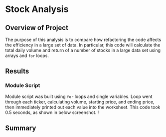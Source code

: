 # Stock Analysis

## Overview of Project
The purpose of this analysis is to compare how refactoring the code affects the efficiency in a large set of data. In particular, this code will calculate the total daily volume and return of a number of stocks in a large data set using arrays and `for` loops. 

## Results

### Module Script
Module script was built using `for` loops and single variables. Loop went through each ticker, calculating volume, starting price, and ending price, then immediately printed out each value into the worksheet. This code took 0.5 seconds, as shown in below screenshot.
!




## Summary
